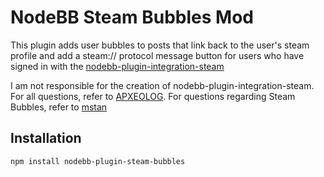 # NodeBB Steam Bubbles Mod

This plugin adds user bubbles to posts that link back to the user's steam profile and add a steam:// protocol message button for users who have signed in with the [nodebb-plugin-integration-steam](https://github.com/APXEOLOG/nodebb-plugin-integration-steam)

I am not responsible for the creation of nodebb-plugin-integration-steam. For all questions, refer to [APXEOLOG](https://github.com/APXEOLOG). For questions regarding Steam Bubbles, refer to [mstan](https://github.com/mstan)

## Installation

    npm install nodebb-plugin-steam-bubbles